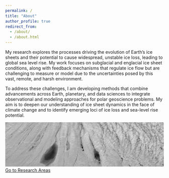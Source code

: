 ```yaml
---
permalink: /
title: "About"
author_profile: true
redirect_from: 
  - /about/
  - /about.html
---
```

My research explores the processes driving the evolution of Earth’s ice sheets and their potential to cause widespread, unstable ice loss, leading to global sea level rise. My work focuses on subglacial and englacial ice sheet conditions, along with feedback mechanisms that regulate ice flow but are challenging to measure or model due to the uncertainties posed by this vast, remote, and harsh environment.

To address these challenges, I am developing methods that combine advancements across Earth, planetary, and data sciences to integrate observational and modeling approaches for polar geoscience problems. My aim is to deepen our understanding of ice sheet dynamics in the face of climate change and to identify emerging loci of ice loss and sea-level rise potential.

<!-- <div class="center-button">
  <a href="/research/" class="btn btn-icon" title="Go to Research Areas">
    Go to Research Areas
  </a>
</div>

<img src="images/about-image.png" alt="ice is nice" style="max-width: 100%; height: auto; margin-top: 20px;"> -->

<div class="image-overlay-container">
  <img src="images/about-image.png" alt="ice is nice">
  <a href="/research/" class="btn btn-icon overlay-button" title="Go to Research Areas">
    Go to Research Areas
  </a>
</div>